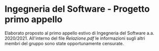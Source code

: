 # Ingegneria del Software - Progetto primo appello
Elaborato proposto al primo appello estivo di Ingegneria del Software a.a. 2020/2021.
All'interno del file *Relazione.pdf* le informazioni sugli altri membri del gruppo sono state opportunamente censurate.